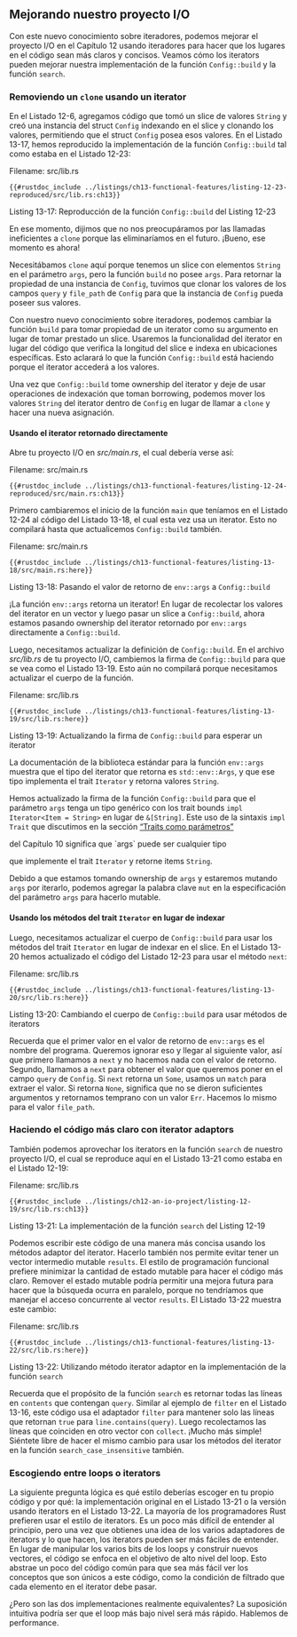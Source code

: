 ## Mejorando nuestro proyecto I/O

Con este nuevo conocimiento sobre iteradores, podemos mejorar el proyecto I/O
en el Capítulo 12 usando iteradores para hacer que los lugares en el código
sean más claros y concisos. Veamos cómo los iterators pueden mejorar nuestra
implementación de la función `Config::build` y la función `search`.

### Removiendo un `clone` usando un iterator

En el Listado 12-6, agregamos código que tomó un slice de valores `String` y
creó una instancia del struct `Config` indexando en el slice y clonando
los valores, permitiendo que el struct `Config` posea esos valores. En el
Listado 13-17, hemos reproducido la implementación de la función `Config::build`
tal como estaba en el Listado 12-23:

<span class="filename">Filename: src/lib.rs</span>

```rust,ignore
{{#rustdoc_include ../listings/ch13-functional-features/listing-12-23-reproduced/src/lib.rs:ch13}}
```

<span class="caption">Listing 13-17: Reproducción de la función `Config::build`
del Listing 12-23</span>

En ese momento, dijimos que no nos preocupáramos por las llamadas ineficientes
a `clone` porque las eliminaríamos en el futuro. ¡Bueno, ese momento es ahora!

Necesitábamos `clone` aquí porque tenemos un slice con elementos `String` en el
parámetro `args`, pero la función `build` no posee `args`. Para retornar la
propiedad de una instancia de `Config`, tuvimos que clonar los valores de los
campos `query` y `file_path` de `Config` para que la instancia de `Config`
pueda poseer sus valores.

Con nuestro nuevo conocimiento sobre iteradores, podemos cambiar la función
`build` para tomar propiedad de un iterator como su argumento en lugar de
tomar prestado un slice. Usaremos la funcionalidad del iterator en lugar del
código que verifica la longitud del slice e indexa en ubicaciones específicas.
Esto aclarará lo que la función `Config::build` está haciendo porque el
iterator accederá a los valores.

Una vez que `Config::build` tome ownership del iterator y deje de usar
operaciones de indexación que toman borrowing, podemos mover los valores
`String` del iterator dentro de `Config` en lugar de llamar a `clone` y hacer
una nueva asignación.

#### Usando el iterator retornado directamente

Abre tu proyecto I/O en _src/main.rs_, el cual debería verse así:

<span class="filename">Filename: src/main.rs</span>

```rust,ignore
{{#rustdoc_include ../listings/ch13-functional-features/listing-12-24-reproduced/src/main.rs:ch13}}
```

Primero cambiaremos el inicio de la función `main` que teníamos en el Listado
12-24 al código del Listado 13-18, el cual esta vez usa un iterator. Esto no
compilará hasta que actualicemos `Config::build` también.

<span class="filename">Filename: src/main.rs</span>

```rust,ignore,does_not_compile
{{#rustdoc_include ../listings/ch13-functional-features/listing-13-18/src/main.rs:here}}
```

<span class="caption">Listing 13-18: Pasando el valor de retorno de `env::args`
a `Config::build`</span>

¡La función `env::args` retorna un iterator! En lugar de recolectar los valores
del iterator en un vector y luego pasar un slice a `Config::build`, ahora
estamos pasando ownership del iterator retornado por `env::args` directamente a
`Config::build`.

Luego, necesitamos actualizar la definición de `Config::build`. En el archivo
_src/lib.rs_ de tu proyecto I/O, cambiemos la firma de `Config::build` para que
se vea como el Listado 13-19. Esto aún no compilará porque necesitamos
actualizar el cuerpo de la función.

<span class="filename">Filename: src/lib.rs</span>

```rust,ignore,does_not_compile
{{#rustdoc_include ../listings/ch13-functional-features/listing-13-19/src/lib.rs:here}}
```

<span class="caption">Listing 13-19: Actualizando la firma de `Config::build`
para esperar un iterator</span>

La documentación de la biblioteca estándar para la función `env::args` muestra
que el tipo del iterator que retorna es `std::env::Args`, y que ese tipo
implementa el trait `Iterator` y retorna valores `String`.

Hemos actualizado la firma de la función `Config::build` para que el parámetro
`args` tenga un tipo genérico con los trait bounds
`impl Iterator<Item = String>` en lugar de `&[String]`. Este uso de la sintaxis
`impl Trait` que discutimos en la sección [“Traits como parámetros”][impl-trait]

<!-- ignore --> del Capítulo 10 significa que `args` puede ser cualquier tipo

que implemente el trait `Iterator` y retorne items `String`.

Debido a que estamos tomando ownership de `args` y estaremos mutando `args`
por iterarlo, podemos agregar la palabra clave `mut` en la especificación del
parámetro `args` para hacerlo mutable.

#### Usando los métodos del trait `Iterator` en lugar de indexar

Luego, necesitamos actualizar el cuerpo de `Config::build` para usar los
métodos del trait `Iterator` en lugar de indexar en el slice. En el Listado
13-20 hemos actualizado el código del Listado 12-23 para usar el método `next`:

<span class="filename">Filename: src/lib.rs</span>

```rust,noplayground
{{#rustdoc_include ../listings/ch13-functional-features/listing-13-20/src/lib.rs:here}}
```

<span class="caption">Listing 13-20: Cambiando el cuerpo de `Config::build` para
usar métodos de iterators</span>

Recuerda que el primer valor en el valor de retorno de `env::args` es el nombre
del programa. Queremos ignorar eso y llegar al siguiente valor, así que
primero llamamos a `next` y no hacemos nada con el valor de retorno. Segundo,
llamamos a `next` para obtener el valor que queremos poner en el campo `query`
de `Config`. Si `next` retorna un `Some`, usamos un `match` para extraer el
valor. Si retorna `None`, significa que no se dieron suficientes argumentos y
retornamos temprano con un valor `Err`. Hacemos lo mismo para el valor
`file_path`.

### Haciendo el código más claro con iterator adaptors

También podemos aprovechar los iterators en la función `search` de nuestro
proyecto I/O, el cual se reproduce aquí en el Listado 13-21 como estaba en el
Listado 12-19:

<span class="filename">Filename: src/lib.rs</span>

```rust,ignore
{{#rustdoc_include ../listings/ch12-an-io-project/listing-12-19/src/lib.rs:ch13}}
```

<span class="caption">Listing 13-21: La implementación de la función `search`
del Listing 12-19</span>

Podemos escribir este código de una manera más concisa usando los métodos
adaptor del iterator. Hacerlo también nos permite evitar tener un vector
intermedio mutable `results`. El estilo de programación funcional prefiere
minimizar la cantidad de estado mutable para hacer el código más claro. Remover
el estado mutable podría permitir una mejora futura para hacer que la búsqueda
ocurra en paralelo, porque no tendríamos que manejar el acceso concurrente al
vector `results`. El Listado 13-22 muestra este cambio:

<span class="filename">Filename: src/lib.rs</span>

```rust,ignore
{{#rustdoc_include ../listings/ch13-functional-features/listing-13-22/src/lib.rs:here}}
```

<span class="caption">Listing 13-22: Utilizando método iterator adaptor en la
implementación de la función `search`</span>

Recuerda que el propósito de la función `search` es retornar todas las líneas
en `contents` que contengan `query`. Similar al ejemplo de `filter` en el
Listado 13-16, este código usa el adaptador `filter` para mantener solo las
líneas que retornan `true` para `line.contains(query)`. Luego recolectamos las
líneas que coinciden en otro vector con `collect`. ¡Mucho más simple! Siéntete
libre de hacer el mismo cambio para usar los métodos del iterator en la función
`search_case_insensitive` también.

### Escogiendo entre loops o iterators

La siguiente pregunta lógica es qué estilo deberías escoger en tu propio código
y por qué: la implementación original en el Listado 13-21 o la versión usando
iterators en el Listado 13-22. La mayoría de los programadores Rust prefieren
usar el estilo de iterators. Es un poco más difícil de entender al principio,
pero una vez que obtienes una idea de los varios adaptadores de iterators y lo
que hacen, los iterators pueden ser más fáciles de entender. En lugar de
manipular los varios bits de los loops y construir nuevos vectores, el código
se enfoca en el objetivo de alto nivel del loop. Esto abstrae un poco del
código común para que sea más fácil ver los conceptos que son únicos a este
código, como la condición de filtrado que cada elemento en el iterator debe
pasar.

¿Pero son las dos implementaciones realmente equivalentes? La suposición
intuitiva podría ser que el loop más bajo nivel será más rápido. Hablemos de
performance.

[impl-trait]: ch10-02-traits.html#traits-como-parametros
